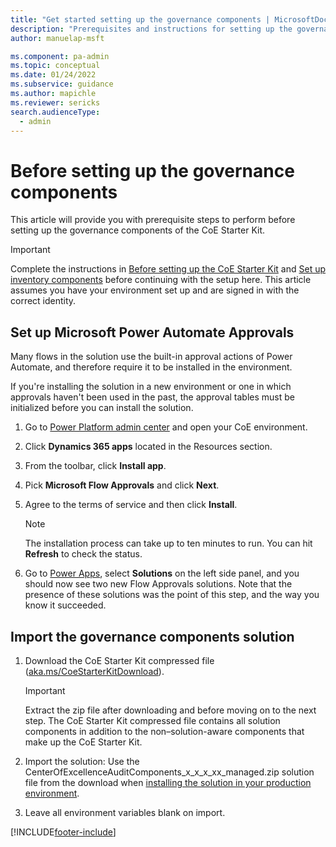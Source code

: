 ```yaml
---
title: "Get started setting up the governance components | MicrosoftDocs"
description: "Prerequisites and instructions for setting up the governance components of the CoE Starter Kit."
author: manuelap-msft

ms.component: pa-admin
ms.topic: conceptual
ms.date: 01/24/2022
ms.subservice: guidance
ms.author: mapichle
ms.reviewer: sericks
search.audienceType: 
  - admin
---
```

# Before setting up the governance components

This article will provide you with prerequisite steps to perform before setting up the governance components of the CoE Starter Kit.

>[!IMPORTANT]
>Complete the instructions in [Before setting up the CoE Starter Kit](setup.md) and [Set up inventory components](setup-core-components.md) before continuing with the setup here. This article assumes you have your environment set up and are signed in with the correct identity.

## Set up Microsoft Power Automate Approvals

Many flows in the solution use the built-in approval actions of Power Automate, and therefore require it to be installed in the environment.

If you're installing the solution in a new environment or one in which approvals haven't been used in the past, the approval tables must be initialized before you can install the solution. 

1. Go to [Power Platform admin center](https://admin.powerplatform.microsoft.com/environments) and open your CoE environment.

1. Click **Dynamics 365 apps** located in the Resources section. 
 
1. From the toolbar, click **Install app**.

1. Pick **Microsoft Flow Approvals** and click **Next**.

1. Agree to the terms of service and then click **Install**.

    > [!NOTE]
    > The installation process can take up to ten minutes to run. You can hit **Refresh** to check the status.

1. Go to [Power Apps](https://make.powerapps.com), select **Solutions** on the left side panel, and you should now see two new Flow Approvals solutions. Note that the presence of these solutions was the point of this step, and the way you know it succeeded.


## Import the governance components solution

1. Download the CoE Starter Kit compressed file ([aka.ms/CoeStarterKitDownload](https://aka.ms/CoeStarterKitDownload)).

    >[!IMPORTANT]
    > Extract the zip file after downloading and before moving on to the next step. The CoE Starter Kit compressed file contains all solution components in addition to the non–solution-aware components that make up the CoE Starter Kit.

1. Import the solution: Use the CenterOfExcellenceAuditComponents_x_x_x_xx_managed.zip solution file from the download when [installing the solution in your production environment](faq.md#installing-a-solution-in-a-production-environment).

1. Leave all environment variables blank on import.

[!INCLUDE[footer-include](../../includes/footer-banner.md)]
